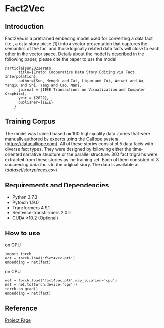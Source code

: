 # Fact2Vec


## Introduction
Fact2Vec is a pretrained embeding model used for converting a data fact (i.e., a data story piece [1]) into a vector presentation that captures the semantics of the fact and those logically related data facts will close to each other in the vector space. Details about the model is described in the following paper, please cite the paper to use the model. 

```
@article{sun2022erato,
      title={Erato: Cooperative Data Story Editing via Fact Interpolation},
      author={Sun, Mengdi and Cai, Ligan and Cui, Weiwei and Wu, Yanqiu and Shi, Yang and Cao, Nan},
      journal = {IEEE Transactions on Visualization and Computer Graphics},
      year = {2022},
      publisher={IEEE}
    }
```


## Training Corpus 
The model was trained based on 100 high-quality data stories that were manually authored by experts using the Calliope system (https://datacalliope.com). All of these stories consist of 5 data facts with diverse fact types. They were designed by following either the time-oriented narrative structure or the parallel structure. 300 fact trigrams were extracted from these stories as the training set. Each of them consisted of 3 succeeding data facts in the original story. The data is available at (_dataset/storypieces.csv_)

## Requirements and Dependencies
- Python 3.7.3
- Pytorch 1.9.0
- Transformers 4.9.1
- Sentence-transformers 2.0.0
- CUDA ≥10.2 (Optional)

## How to use
on GPU
```
import torch
net = torch.load('fact4vec.pth')
embedding = net(fact)
```

on CPU
```
net = torch.load('fact4vec.pth',map_location='cpu')
net = net.to(torch.device('cpu'))
torch.no_grad()
embedding = net(fact)
```

## Reference
[Project Page](https://erato.idvxlab.com/project/)

